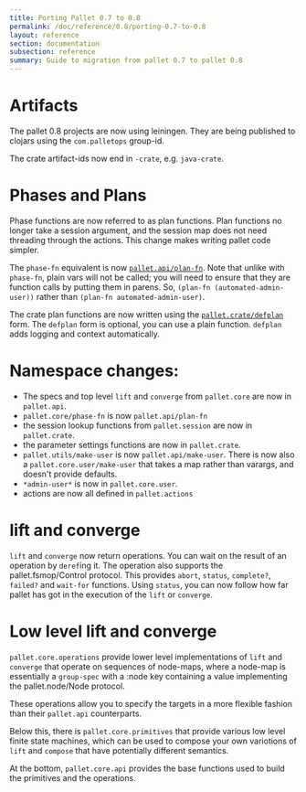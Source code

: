 ```yaml
---
title: Porting Pallet 0.7 to 0.8
permalink: /doc/reference/0.8/porting-0.7-to-0.8
layout: reference
section: documentation
subsection: reference
summary: Guide to migration from pallet 0.7 to pallet 0.8
---
```


# Artifacts

The pallet 0.8 projects are now using leiningen.  They are being published to
clojars using the `com.palletops` group-id.

The crate artifact-ids now end in `-crate`, e.g. `java-crate`.

# Phases and Plans

Phase functions are now referred to as plan functions.  Plan functions no longer
take a session argument, and the session map does not need threading through the
actions.  This change makes writing pallet code simpler.

The `phase-fn` equivalent is now
[`pallet.api/plan-fn`](/pallet/api/0.8/pallet.api#var-plan-fn).  Note that
unlike with `phase-fn`, plain vars will not be called; you will need to ensure
that they are function calls by putting them in parens. So, `(plan-fn
(automated-admin-user))` rather than `(plan-fn automated-admin-user)`.


The crate plan functions are now written using the
[`pallet.crate/defplan`](/pallet/api/0.8/pallet.crate#var-defplan) form.  The
`defplan` form is optional, you can use a plain function.  `defplan` adds
logging and context automatically.

# Namespace changes:

* The specs and top level `lift` and `converge` from `pallet.core` are now in
  `pallet.api`.
* `pallet.core/phase-fn` is now `pallet.api/plan-fn`
* the session lookup functions from `pallet.session` are now in `pallet.crate`.
* the parameter settings functions are now in `pallet.crate`.
* `pallet.utils/make-user` is now `pallet.api/make-user`. There is now also a
  `pallet.core.user/make-user` that takes a map rather than varargs, and doesn't
  provide defaults.
* `*admin-user*` is now in `pallet.core.user`.
* actions are now all defined in `pallet.actions`

# lift and converge

`lift` and `converge` now return operations. You can wait on the result of an
operation by `deref`ing it. The operation also supports the pallet.fsmop/Control
protocol. This provides `abort`, `status`, `complete?`, `failed?` and `wait-for`
functions. Using `status`, you can now follow how far pallet has got in the
execution of the `lift` or `converge`.

# Low level lift and converge

`pallet.core.operations` provide lower level implementations of `lift` and
`converge` that operate on sequences of node-maps, where a node-map is
essentially a `group-spec` with a :node key containing a value implementing the
pallet.node/Node protocol.

These operations allow you to specify the targets in a more flexible fashion
than their `pallet.api` counterparts.

Below this, there is `pallet.core.primitives` that provide various low level
finite state machines, which can be used to compose your own variotions of
`lift` and `compose` that have potentially different semantics.

At the bottom, `pallet.core.api` provides the base functions used to build the
primitives and the operations.
